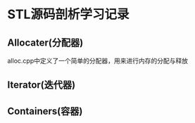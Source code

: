 # STL源码剖析学习记录 
## Allocater(分配器)  
alloc.cpp中定义了一个简单的分配器，用来进行内存的分配与释放 
## Iterator(迭代器)
## Containers(容器)

